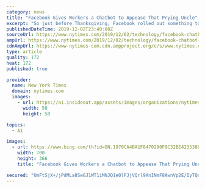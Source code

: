 ```yaml
---
category: news
title: "Facebook Gives Workers a Chatbot to Appease That Prying Uncle"
excerpt: "So just before Thanksgiving, Facebook rolled out something to help its workers: a chatbot that would teach them official company answers for dealing with such thorny questions. If a relative asked how Facebook handled hate speech, for example, the chatbot — which is a simple piece of software that uses artificial intelligence to carry on a ..."
publishedDateTime: 2019-12-02T23:40:00Z
sourceUrl: https://www.nytimes.com/2019/12/02/technology/facebook-chatbot-workers.html
ampUrl: https://www.nytimes.com/2019/12/02/technology/facebook-chatbot-workers.amp.html
cdnAmpUrl: https://www-nytimes-com.cdn.ampproject.org/c/s/www.nytimes.com/2019/12/02/technology/facebook-chatbot-workers.amp.html
type: article
quality: 172
heat: 172
published: true

provider:
  name: New York Times
  domain: nytimes.com
  images:
    - url: https://ai.insideout.app/assets/images/organizations/nytimes.com-50x50.jpg
      width: 50
      height: 50

topics:
  - AI

images:
  - url: https://www.bing.com/th?id=ON.1970CA4BA1F8470290F9C32BE4235388
    width: 700
    height: 366
    title: "Facebook Gives Workers a Chatbot to Appease That Prying Uncle"

secured: "UmFtSjX+/jPdMLa8SwGJ1WT1iMNJQ1e0lFJjVQrl9AnINmF8AwnVp2E/IyTQdlESb8eRkBYczN5LSKsE9Hsk2zrlj8+paMurnrPrVBR1wTPO2tHtZBX9SrsdmXns/13rosztI+RCW11xckXYZoA0a27L8p45CLCJrVibyWeP3cB2mxxB7XmJfB9DvexLBF+rVRuFwcvS23HF3vIKMGiVf3CzwmTscq+Kg2xlmUUDi03hu2l1jvlU04WFAJxGzL8ENCm/5wCshfqMqvE15/jL5Q==;44lAI+qGmjOppT5QKbkwzg=="
---
```


